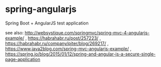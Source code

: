 # spring-angularjs
Spring Boot + AngularJS test application

see also: 
http://websystique.com/springmvc/spring-mvc-4-angularjs-example/ ,
https://habrahabr.ru/post/257223/ ,
https://habrahabr.ru/company/piter/blog/269217/ , 
https://www.java2blog.com/spring-mvc-angularjs-example/ , 
https://spring.io/blog/2015/01/12/spring-and-angular-js-a-secure-single-page-application